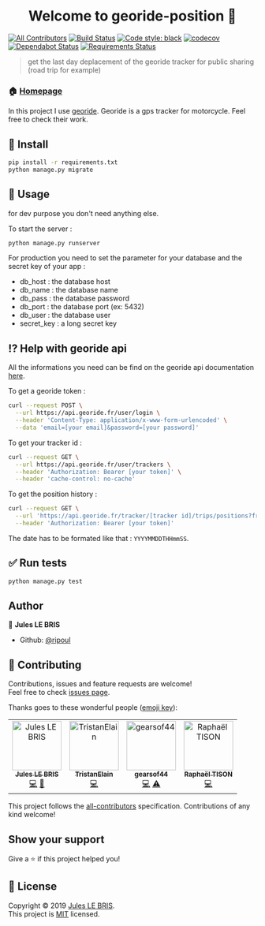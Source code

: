 <h1 align="center">Welcome to georide-position 👋</h1>

[![All Contributors](https://img.shields.io/badge/all_contributors-4-orange.svg?style=flat-square)](#contributors)
[![Build Status](https://travis-ci.org/ripoul/georide-position.svg?branch=master)](https://travis-ci.org/ripoul/georide-position)
[![Code style: black](https://img.shields.io/badge/code%20style-black-000000.svg)](https://github.com/python/black)
[![codecov](https://codecov.io/gh/ripoul/georide-position/branch/master/graph/badge.svg)](https://codecov.io/gh/ripoul/georide-position)
[![Dependabot Status](https://api.dependabot.com/badges/status?host=github&repo=ripoul/georide-position)](https://dependabot.com)
[![Requirements Status](https://requires.io/github/ripoul/georide-position/requirements.svg?branch=master)](https://requires.io/github/ripoul/georide-position/requirements/?branch=master)

> get the last day deplacement of the georide tracker for public sharing (road trip for example)

### 🏠 [Homepage](https://georide.ripoul.fr)

In this project I use [georide](https://georide.fr/). Georide is a gps tracker for motorcycle. Feel free to check their work. 

## :hammer: Install

```sh
pip install -r requirements.txt
python manage.py migrate
```

## :wrench: Usage

for dev purpose you don't need anything else.

To start the server : 

```sh
python manage.py runserver
```

For production you need to set the parameter for your database and the secret key of your app : 
- db_host : the database host
- db_name : the database name
- db_pass : the database password
- db_port : the database port (ex: 5432)
- db_user : the database user 
- secret_key : a long secret key

## :interrobang: Help with georide api

All the informations you need can be find on the georide api documentation [here](https://api.georide.fr/).

To get a georide token : 
```sh
curl --request POST \
  --url https://api.georide.fr/user/login \
  --header 'Content-Type: application/x-www-form-urlencoded' \
  --data 'email=[your email]&password=[your password]'
```

To get your tracker id : 
```sh
curl --request GET \
  --url https://api.georide.fr/user/trackers \
  --header 'Authorization: Bearer [your token]' \
  --header 'cache-control: no-cache'
```

To get the position history : 
```sh
curl --request GET \
  --url 'https://api.georide.fr/tracker/[tracker id]/trips/positions?from=[start date]&to=[end date]' \
  --header 'Authorization: Bearer [your token]'
```
The date has to be formated like that : `YYYYMMDDTHHmmSS`.

## :white_check_mark: Run tests

```sh
python manage.py test
```

## Author

👤 **Jules LE BRIS**

* Github: [@ripoul](https://github.com/ripoul)

## 🤝 Contributing

Contributions, issues and feature requests are welcome!<br />Feel free to check [issues page](https://github.com/ripoul/georide-position/issues).

Thanks goes to these wonderful people ([emoji key](https://allcontributors.org/docs/en/emoji-key)):

<!-- ALL-CONTRIBUTORS-LIST:START - Do not remove or modify this section -->
<!-- prettier-ignore -->
<table>
  <tr>
    <td align="center"><a href="https://github.com/ripoul"><img src="https://avatars3.githubusercontent.com/u/23215341?v=4" width="100px;" alt="Jules LE BRIS"/><br /><sub><b>Jules LE BRIS</b></sub></a><br /><a href="https://github.com/ripoul/georide-position/commits?author=ripoul" title="Code">💻</a> <a href="#maintenance-ripoul" title="Maintenance">🚧</a></td>
    <td align="center"><a href="https://github.com/TristanElain"><img src="https://avatars1.githubusercontent.com/u/24540366?v=4" width="100px;" alt="TristanElain"/><br /><sub><b>TristanElain</b></sub></a><br /><a href="https://github.com/ripoul/georide-position/commits?author=TristanElain" title="Code">💻</a></td>
    <td align="center"><a href="https://github.com/gearsof44"><img src="https://avatars1.githubusercontent.com/u/22347936?v=4" width="100px;" alt="gearsof44"/><br /><sub><b>gearsof44</b></sub></a><br /><a href="https://github.com/ripoul/georide-position/commits?author=gearsof44" title="Code">💻</a> <a href="https://github.com/ripoul/georide-position/commits?author=gearsof44" title="Tests">⚠️</a></td>
    <td align="center"><a href="https://github.com/Airthee"><img src="https://avatars3.githubusercontent.com/u/13355624?v=4" width="100px;" alt="Raphaël TISON"/><br /><sub><b>Raphaël TISON</b></sub></a><br /><a href="https://github.com/ripoul/georide-position/commits?author=Airthee" title="Code">💻</a></td>
  </tr>
</table>

<!-- ALL-CONTRIBUTORS-LIST:END -->

This project follows the [all-contributors](https://github.com/all-contributors/all-contributors) specification. Contributions of any kind welcome!

## Show your support

Give a ⭐️ if this project helped you!

## 📝 License

Copyright © 2019 [Jules LE BRIS](https://github.com/ripoul).<br />
This project is [MIT](https://github.com/ripoul/georide-position/blob/master/LICENSE) licensed.
